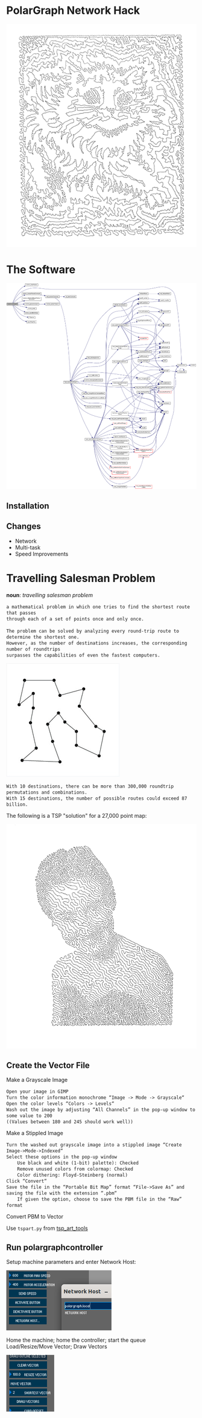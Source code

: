 
# PolarGraph Network Hack

![Cat](/images/IMG_1561-C2r2.png)

# The Software

![COMMS](/images/comms.png)

## Installation

## Changes

- Network
- Multi-task
- Speed Improvements
# Travelling Salesman Problem

**noun**: *travelling salesman problem*

    a mathematical problem in which one tries to find the shortest route that passes 
    through each of a set of points once and only once.

    The problem can be solved by analyzing every round-trip route to determine the shortest one. 
    However, as the number of destinations increases, the corresponding number of roundtrips 
    surpasses the capabilities of even the fastest computers. 

![TSPwiki](/images/TSPwiki.png)

    With 10 destinations, there can be more than 300,000 roundtrip permutations and combinations. 
    With 15 destinations, the number of possible routes could exceed 87 billion.

The following is a TSP "solution" for a 27,000 point map:

![MOM-4](/images/MOM-4.png)

## Create the Vector File

Make a Grayscale Image

    Open your image in GIMP
    Turn the color information monochrome “Image -> Mode -> Grayscale“
    Open the color levels “Colors -> Levels“
    Wash out the image by adjusting “All Channels” in the pop-up window to some value to 200 
    ((Values between 180 and 245 should work well))

Make a Stippled Image

    Turn the washed out grayscale image into a stippled image “Create Image->Mode->Indexed“
    Select these options in the pop-up window
        Use black and white (1-bit) palette): Checked
        Remove unused colors from colormap: Checked
        Color dithering: Floyd-Steinberg (normal)
    Click “Convert“
    Save the file in the “Portable Bit Map” format “File->Save As” and saving the file with the extension “.pbm“
        If given the option, choose to save the PBM file in the “Raw” format

Convert PBM to Vector

Use `tspart.py` from [tsp_art_tools](https://github.com/evil-mad/EggBot/tree/master/other/TSP-stipple/tsp_art_tools)

## Run polargraphcontroller

Setup machine parameters and enter Network Host:

![Network Host](/images/controllerNH.png)

Home the machine; home the controller; start the queue<br>
Load/Resize/Move Vector; Draw Vectors

![Vector Commands](/images/controllerVECTOR.png)




